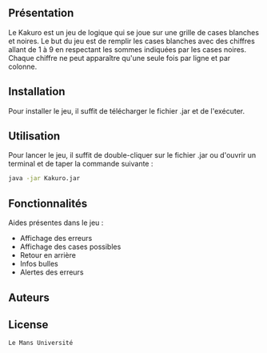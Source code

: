 ## Présentation

Le Kakuro est un jeu de logique qui se joue sur une grille de cases blanches et noires. Le but du jeu est de remplir les cases blanches avec des chiffres allant de 1 à 9 en respectant les sommes indiquées par les cases noires. Chaque chiffre ne peut apparaître qu'une seule fois par ligne et par colonne.

## Installation

Pour installer le jeu, il suffit de télécharger le fichier .jar et de l'exécuter.

## Utilisation

Pour lancer le jeu, il suffit de double-cliquer sur le fichier .jar ou d'ouvrir un terminal et de taper la commande suivante :

```bash
java -jar Kakuro.jar
```

## Fonctionnalités

Aides présentes dans le jeu :

- Affichage des erreurs
- Affichage des cases possibles
- Retour en arrière
- Infos bulles
- Alertes des erreurs

## Auteurs

## License
```
Le Mans Université
```

